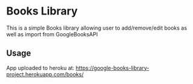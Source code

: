# Books Library
This is a simple Books library allowing user to add/remove/edit books as well as import from GoogleBooksAPI


## Usage

App uploaded to heroku at: https://google-books-library-project.herokuapp.com/books/
  